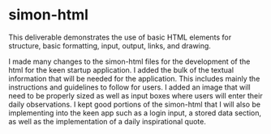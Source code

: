 # simon-html

This deliverable demonstrates the use of basic HTML elements for structure, basic formatting, input, output, links, and drawing.

I made many changes to the simon-html files for the development of the html for the keen startup application. I added the bulk of the textual information that will be needed for the application. This includes mainly the instructions and guidelines to follow for users. I added an image that will need to be properly sized as well as input boxes where users will enter their daily observations. I kept good portions of the simon-html that I will also be implementing into the keen app such as a login input, a stored data section, as well as the implementation of a daily inspirational quote.
